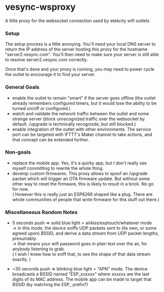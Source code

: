 # vesync-wsproxy
A little proxy for the websocket connection used by etekcity wifi outlets

### Setup

The setup process is a little annoying. You'll need your local DNS server to return 
the IP address of the server hosting this proxy for the hostname "server2.vesync.com".
You'll then need to make sure your server is still able to resolve server2.vesync.com correctly.  

Once that's done and your proxy is running, you may need to power cycle the outlet to encourage it 
to find your server.

### General Goals
- enable the outlet to remain "smart" if the server goes offline (the outlet already remembers configured timers, but it would lose the ability to be turned on/off or configured.)  
- watch and validate the network traffic between the outlet and some strange server (block unrecognized traffic over the websocket by default. /upgrade is technically recognizde, but still blocked.)  
- enable integration of the outlet with other environments. The service port can be targeted with IFTTT's Maker channel to take actions, and that concept can be extended further.

### Non-goals
- replace the mobile app. Yes, it's a quirky app, but I don't really see myself committing to rewrite the whole thing.  
- develop custom firmwares. This proxy allows to spoof an /upgrade packet which will trigger an OTA firmware update. But without some other way to reset the firmware, this is likely to result in a brick. No go for now.  
( However this is really just an ESP8266 shaped like a plug. There are whole communities of people that write firmware for this stuff out there.)

### Miscellaneous Random Notes

- 5 seconds push => solid blue light = airkiss/esptouch/whatever mode  
  -> in this mode, the device sniffs UDP packets sent to (its own, or some agreed upon) BSSID, and derive a data stream from UDP packet lengths, presumably  
  -> that means your wifi password goes in plain text over the air, for anybody listening to grab.  
  ( I wish I knew how to sniff that, to see the shape of that data stream exactly. )

- ~30 seconds push => blinking blue light = "APN" mode. The device broadcasts a BSSID named "ESP\_xxxxxx" where xxxxxx are the last digits of its MAC address. The mobile app can be made to target that BSSID (by matching the ESP\_ prefix?)


